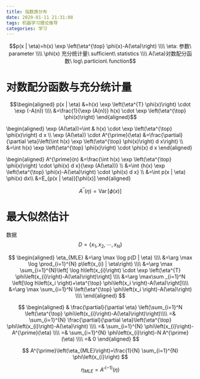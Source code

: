 ```yaml
---
title: 指数族分布
date: 2020-01-11 21:31:08
tags: 机器学习理论推导
categories: 学习
---
```


$$p(x | \eta)=h(x) \exp \left(\eta^{\top} \phi(x)-A(\eta)\right) \\\\
\eta: 参数\ parameter \\\\
\phi(x) 充分统计量\ sufficient\ statistics \\\\
A(\eta)对数配分函数\ log\ particion\ function$$ 

# 对数配分函数与充分统计量
$$\begin{aligned}
p(x | \eta) &=h(x) \exp \left(\eta^{T} \phi(x)\right) \cdot \exp (-A(n)) \\\\
&=\frac{1}{\exp (A(n))} h(x) \cdot \exp \left(\eta^{\top} \phi(x)\right)
\end{aligned}$$

\begin{aligned}
\exp (A(\eta))=\int & h(x) \cdot \exp \left(\eta^{\top} \phi(x)\right) d x \\\\
\exp (A(\eta)) \cdot A^{\prime}(\eta) &=\frac{\partial}{\partial \eta}\left(\int h(x) \exp \left(\eta^{\top} \phi(x)\right) d x\right) \\\\
&=\int h(x) \exp \left(\eta^{\top} \phi(x)\right) \cdot \phi(x) d x
\end{aligned}

\begin{aligned}
A^{\prime}(n) &=\frac{\int h(x) \exp \left(\eta^{\top} \phi(x)\right) \cdot \phi(x) d x}{\exp (A(\eta))} \\\\
&=\int {h(x) \exp \left(\eta^{\top} \phi(x)-A(\eta)\right) \cdot \phi(x) d x} \\\\
&=\int p(x | \eta) \phi(x) dx\\\\ 
&=E_{p(x | \eta)}[\phi(x)]
\end{aligned}

$$A^{\prime \prime}(\eta)=\operatorname{Var}[\phi(x)]$$

# 最大似然估计
数据$$D=\left\lbrace x_{1}, x_{2}, \cdots, x_{N}\right\rbrace$$

$$
\begin{aligned}
\eta_{MLE} &=\arg \max \log p(D | \eta) \\\\
&=\arg \max \log \prod_{i=1}^{N} p\left(x_{i} | \eta\right) \\\\
&=\arg \max \sum_{i=1}^{N}\left[ \log h\left(x_{i}\right) \cdot \exp \left(\eta^{T} \phi\left(x_{i}\right)-A(\eta)\right)\right] \\\\
&=\arg \max\sum _{i=1}^N  \left[\log h\left(x_i \right)+\eta^{\top} \phi\left(x_i \right)-A(\eta)\right]\\\\
&=\arg \max \sum_{i=1}^N \left(\eta^{\top} \phi\left(x_i \right)-A(\eta)\right) \\\\
\end{aligned}
$$

$$
\begin{aligned}
& \frac{\partial}{\partial \eta} \left(\sum_{i=1}^N \left(\eta^{\top} \phi\left(x_{i}\right)-A(\eta)\right)\right)\\\\
=& \sum_{i=1}^{N} \frac{\partial}{\partial \eta}\left(\eta^{\top} \phi\left(x_{i}\right)-A(\eta)\right) \\\\
=& \sum_{i=1}^{N} \phi\left(x_{i}\right)-A^{\prime}(\eta) \\\\
=& \sum_{i=1}^{N} \phi\left(x_{i}\right)-N A^{\prime}(\eta) \\\\
=& 0
\end{aligned}
$$

$$
A^{\prime}\left(\eta_{MLE}\right)=\frac{1}{N} \sum_{i=1}^{N} \phi\left(x_{i}\right)
$$

$$\eta_{M L E}={A}'^{(-1)} (\eta)$$

